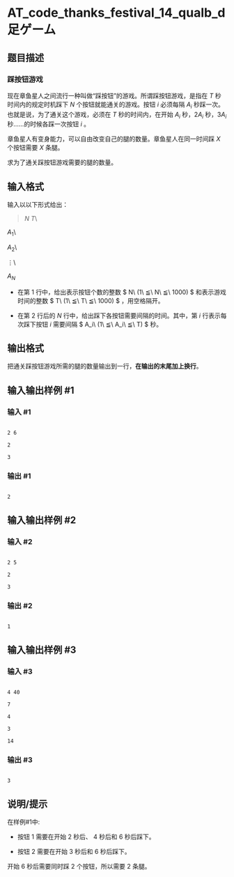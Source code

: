 # AT_code_thanks_festival_14_qualb_d 足ゲーム

## 题目描述

### 踩按钮游戏
现在章鱼星人之间流行一种叫做“踩按钮”的游戏。所谓踩按钮游戏，是指在 $T$ 秒时间内的规定时机踩下 $N$ 个按钮就能通关的游戏。按钮 $i$ 必须每隔 $A_i$ 秒踩一次。也就是说，为了通关这个游戏，必须在 $T$ 秒的时间内，在开始 $A_i$ 秒，$2A_i$ 秒，$3A_i$ 秒……的时候各踩一次按钮 $i$ 。  
章鱼星人有变身能力，可以自由改变自己的腿的数量。章鱼星人在同一时间踩 $X$ 个按钮需要 $X$ 条腿。  
求为了通关踩按钮游戏需要的腿的数量。

## 输入格式

输入以以下形式给出：
> $N$ $T$\
$A_1$\
$A_2$\
$\vdots$\
$A_N$

- 在第 $1$ 行中，给出表示按钮个数的整数 $ N\ (1\ ≦\ N\ ≦\ 1000) $ 和表示游戏时间的整数 $ T\ (1\ ≦\ T\ ≦\ 1000) $ ，用空格隔开。
- 在第 $2$ 行后的 $N$ 行中，给出踩下各按钮需要间隔的时间。其中，第 $i$ 行表示每次踩下按钮 $i$ 需要间隔 $ A_i\ (1\ ≦\ A_i\ ≦\ T) $ 秒。

## 输出格式

把通关踩按钮游戏所需的腿的数量输出到一行，**在输出的末尾加上换行**。

## 输入输出样例 #1

### 输入 #1

```
2 6
2
3
```

### 输出 #1

```
2
```

## 输入输出样例 #2

### 输入 #2

```
2 5
2
3
```

### 输出 #2

```
1
```

## 输入输出样例 #3

### 输入 #3

```
4 40
7
4
3
14
```

### 输出 #3

```
3
```

## 说明/提示

在样例#1中:  
- 按钮 $1$ 需要在开始 $2$ 秒后、 $4$ 秒后和 $6$ 秒后踩下。  
- 按钮 $2$ 需要在开始 $3$ 秒后和 $6$ 秒后踩下。

开始 $6$ 秒后需要同时踩 $2$ 个按钮，所以需要 $2$ 条腿。